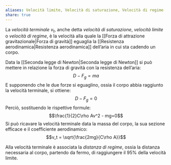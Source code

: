 ```yaml
---
aliases: Velocità limite, Velocità di saturazione, Velocità di regime
share: true
---
```

La *velocità terminale* $v_t$, anche detta *velocità di saturazione*, *velocità limite* o *velocità di regime*, è la velocità alla quale la [[Forza di attrazione gravitazionale|Forza di gravità]] eguaglia la [[Resistenza aerodinamica|Resistenza aerodinamica]] dell’aria in cui sta cadendo un corpo.

Data la [[Seconda legge di Newton|Seconda legge di Newton]] si può mettere in relazione la forza di gravità con la resistenza dell’aria:
$$D-F_g = ma$$
E supponendo che le due forze si eguaglino, ossia il corpo abbia raggiunto la velocità terminale, si ottiene:
$$D-F_g=0$$
Perciò, sostituendo le rispettive formule:
$$\frac{1}{2}C\rho Av^2 - mg=0$$
Si può ricavare la velocità terminale data la massa del corpo, la sua sezione efficace e il coefficiente aerodinamico:
$$v_t = \sqrt{\frac{2mg}{C\rho A}}$$

Alla velocità terminale è associata la *distanza di regime*, ossia la distanza necessaria al corpo, partendo da fermo, di raggiungere il 95% della velocità limite.